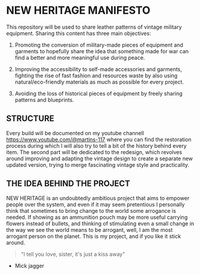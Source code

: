 # NEW HERITAGE MANIFESTO

This repository will be used to share leather patterns of vintage military equipment.
Sharing this content has three main objectives:

1) Promoting the conversion of military-made pieces of equipment and garments to hopefully share 
   the idea that something made for war can find a better and more meaningful use during peace.

2) Improving the accessibility to self-made accessories and garments, fighting the rise of fast fashion
   and resources waste by also using natural/eco-friendly materials as much as possible for every project.

3) Avoiding the loss of historical pieces of equipment by freely sharing patterns and blueprints.

## STRUCTURE

Every build will be documented on my youtube channell https://www.youtube.com/@martins-117 where you can find the restoration process during which I will also try to tell a bit of the history behind every item.
The second part will be dedicated to the redesign, which revolves around improving and adapting the vintage design to create a separate new updated version, trying to merge fascinating vintage style and practicality.


## THE IDEA BEHIND THE PROJECT

NEW HERITAGE is an undoubtedly ambitious project that aims to empower people over the system, and even 
if it may seem pretentious I personally think that sometimes to bring change to the world some arrogance 
is needed.
If showing as an ammunition pouch may be more useful carrying flowers instead of bullets, and thinking of stimulating even a small change in the way we see the world means to be arrogant, well, I am the most arrogant person on the planet.
This is my project, and if you like it stick around.

> "I tell you love, sister, it's just a kiss away" 

- Mick jagger
